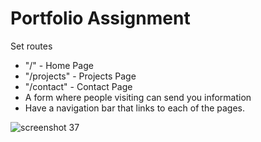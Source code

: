 # Portfolio Assignment
Set routes

* "/" - Home Page
* "/projects" - Projects Page
* "/contact" - Contact Page
* A form where people visiting can send you information 
* Have a navigation bar that links to each of the pages.


![screenshot 37](https://user-images.githubusercontent.com/37717564/44828800-5efc3600-abce-11e8-982f-3b752015201f.png)
